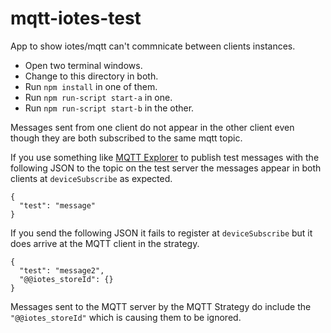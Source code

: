 # mqtt-iotes-test
App to show iotes/mqtt can't commnicate between clients instances.

* Open two terminal windows. 
* Change to this directory in both. 
* Run `npm install` in one of them.
* Run `npm run-script start-a` in one.
* Run `npm run-script start-b` in the other.

Messages sent from one client do not appear in the other client even though they are both subscribed to the same mqtt topic.

If you use something like [MQTT Explorer](http://mqtt-explorer.com/) to publish test messages with the following JSON to the topic on the test server the messages appear in both clients at `deviceSubscribe` as expected.

```
{
  "test": "message"
}
```

If you send the following JSON it fails to register at `deviceSubscribe` but it does arrive at the MQTT client in the strategy.
```
{
  "test": "message2",
  "@@iotes_storeId": {}
}
```

Messages sent to the MQTT server by the MQTT Strategy do include the `"@@iotes_storeId"` which is causing them to be ignored.